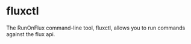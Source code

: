 # fluxctl
The RunOnFlux command-line tool, fluxctl, allows you to run commands against the flux api.
